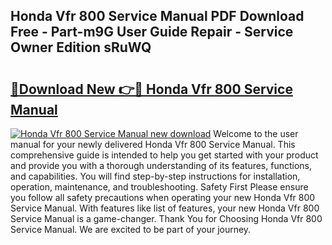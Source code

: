 ## Honda Vfr 800 Service Manual PDF Download Free - Part-m9G User Guide Repair - Service Owner Edition sRuWQ

# <h2><a href="http://bc148.oget.top/?id=Honda+Vfr+800+Service+Manual">🔗Download New 👉🔴 Honda Vfr 800 Service Manual</a></h2>

[![Honda Vfr 800 Service Manual new download](https://i.imgur.com/5g1atiW.png)](http://bc148.oget.top/?id=Honda+Vfr+800+Service+Manual)
Welcome to the user manual for your newly delivered Honda Vfr 800 Service Manual. This comprehensive guide is intended to help you get started with your product and provide you with a thorough understanding of its features, functions, and capabilities. You will find step-by-step instructions for installation, operation, maintenance, and troubleshooting. Safety First Please ensure you follow all safety precautions when operating your new Honda Vfr 800 Service Manual. With features like list of features, your new Honda Vfr 800 Service Manual is a game-changer. Thank You for Choosing Honda Vfr 800 Service Manual. We are excited to be part of your journey.
